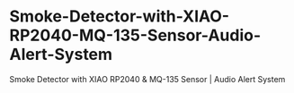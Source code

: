 # Smoke-Detector-with-XIAO-RP2040-MQ-135-Sensor-Audio-Alert-System
Smoke Detector with XIAO RP2040 &amp; MQ-135 Sensor | Audio Alert System
